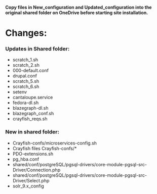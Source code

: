 **Copy files in New_configuration and Updated_configuration into the original shared folder on OneDrive before starting site installation.**

# Changes:
### Updates in Shared folder:
- scratch_1.sh
- scratch_2.sh
- 000-default.conf
- drupal.conf
- scratch_5.sh
- scratch_6.sh
- setenv
- cantaloupe.service
- fedora-dl.sh
- blazegraph-dl.sh
- blazegraph_conf.sh
- crayfish_reqs.sh

### New in shared folder:
- Crayfish-confs/microservices-config.sh
- Crayfish files Crayfish-confs/*
- PDO-extensions.sh
- pg_hba.conf
- shared/conf/postgreSQL/pgsql-drivers/core-module-pgsql-src-Driver/Connection.php
- shared/conf/postgreSQL/pgsql-drivers/core-module-pgsql-src-Driver/Select.php
- solr_9.x_config



